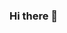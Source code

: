 ### Hi there 👋

<!--
**salmanahmed1993/salmanahmed1993** is a ✨ _special_ ✨ repository because its `README.md` (this file) appears on your GitHub profile.

Here are some ideas to get you started:

It is implementation of opensource dataset of project is a proof of concept made by Microsoft (Commercial Software Engineering team) in collaboration with Endava. https://github.com/karolzak/support-tickets-classification
